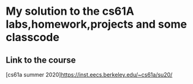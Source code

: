# My solution to the cs61A labs,homework,projects and some classcode

## Link to the course 
[cs61a summer 2020]https://inst.eecs.berkeley.edu/~cs61a/su20/